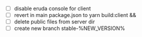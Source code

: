 - [ ] disable eruda console for client
- [ ] revert in main package.json to yarn build:client && 
- [ ] delete public files from server dir
- [ ] create new branch stable-%NEW_VERSION%